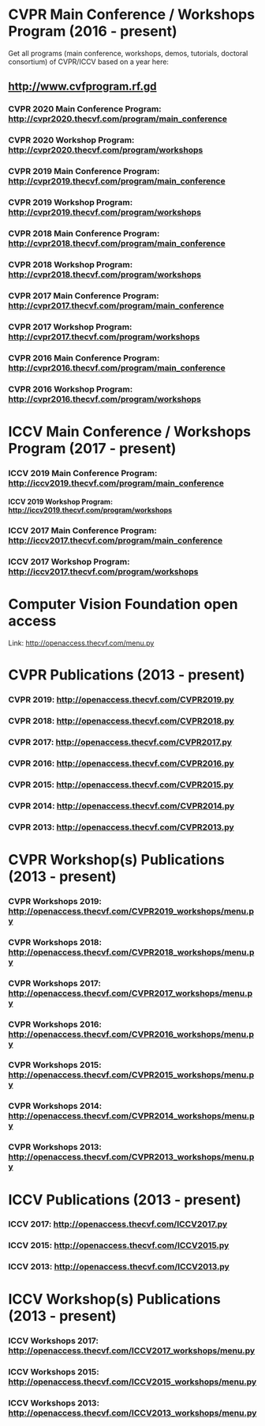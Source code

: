 # CVPR Main Conference / Workshops Program (2016 - present)

Get all programs (main conference, workshops, demos, tutorials, doctoral consortium) of CVPR/ICCV based on a year here: 

## http://www.cvfprogram.rf.gd


### CVPR 2020 Main Conference Program: http://cvpr2020.thecvf.com/program/main_conference

### CVPR 2020 Workshop Program: http://cvpr2020.thecvf.com/program/workshops

### CVPR 2019 Main Conference Program: http://cvpr2019.thecvf.com/program/main_conference

### CVPR 2019 Workshop Program: http://cvpr2019.thecvf.com/program/workshops

### CVPR 2018 Main Conference Program: http://cvpr2018.thecvf.com/program/main_conference

### CVPR 2018 Workshop Program: http://cvpr2018.thecvf.com/program/workshops

### CVPR 2017 Main Conference Program: http://cvpr2017.thecvf.com/program/main_conference

### CVPR 2017 Workshop Program: http://cvpr2017.thecvf.com/program/workshops

### CVPR 2016 Main Conference Program: http://cvpr2016.thecvf.com/program/main_conference

### CVPR 2016 Workshop Program: http://cvpr2016.thecvf.com/program/workshops

# ICCV Main Conference /  Workshops Program (2017 - present)

### ICCV 2019 Main Conference Program: http://iccv2019.thecvf.com/program/main_conference

#### ICCV 2019 Workshop Program: http://iccv2019.thecvf.com/program/workshops

### ICCV 2017 Main Conference Program: http://iccv2017.thecvf.com/program/main_conference

### ICCV 2017 Workshop Program: http://iccv2017.thecvf.com/program/workshops

# Computer Vision Foundation open access 

Link: http://openaccess.thecvf.com/menu.py

# CVPR Publications (2013 - present)

### CVPR 2019: http://openaccess.thecvf.com/CVPR2019.py

### CVPR 2018: http://openaccess.thecvf.com/CVPR2018.py

### CVPR 2017: http://openaccess.thecvf.com/CVPR2017.py

### CVPR 2016: http://openaccess.thecvf.com/CVPR2016.py

### CVPR 2015: http://openaccess.thecvf.com/CVPR2015.py

### CVPR 2014: http://openaccess.thecvf.com/CVPR2014.py

### CVPR 2013: http://openaccess.thecvf.com/CVPR2013.py 

# CVPR Workshop(s) Publications (2013 - present)

### CVPR Workshops 2019: http://openaccess.thecvf.com/CVPR2019_workshops/menu.py

### CVPR Workshops 2018: http://openaccess.thecvf.com/CVPR2018_workshops/menu.py

### CVPR Workshops 2017: http://openaccess.thecvf.com/CVPR2017_workshops/menu.py

### CVPR Workshops 2016: http://openaccess.thecvf.com/CVPR2016_workshops/menu.py

### CVPR Workshops 2015: http://openaccess.thecvf.com/CVPR2015_workshops/menu.py

### CVPR Workshops 2014: http://openaccess.thecvf.com/CVPR2014_workshops/menu.py

### CVPR Workshops 2013: http://openaccess.thecvf.com/CVPR2013_workshops/menu.py 

# ICCV Publications (2013 - present)

### ICCV 2017: http://openaccess.thecvf.com/ICCV2017.py

### ICCV 2015: http://openaccess.thecvf.com/ICCV2015.py

### ICCV 2013: http://openaccess.thecvf.com/ICCV2013.py

# ICCV Workshop(s) Publications (2013 - present)

### ICCV Workshops 2017: http://openaccess.thecvf.com/ICCV2017_workshops/menu.py

### ICCV Workshops 2015: http://openaccess.thecvf.com/ICCV2015_workshops/menu.py

### ICCV Workshops 2013: http://openaccess.thecvf.com/ICCV2013_workshops/menu.py
